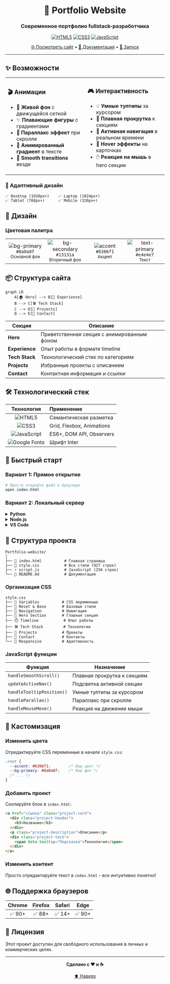 <div align="center">

# 🎨 Portfolio Website

### Современное портфолио fullstack-разработчика

[![HTML5](https://img.shields.io/badge/HTML5-E34F26?logo=html5&logoColor=white)](https://developer.mozilla.org/en-US/docs/Web/HTML)
[![CSS3](https://img.shields.io/badge/CSS3-1572B6?logo=css3&logoColor=white)](https://developer.mozilla.org/en-US/docs/Web/CSS)
[![JavaScript](https://img.shields.io/badge/JavaScript-F7DF1E?logo=javascript&logoColor=black)](https://developer.mozilla.org/en-US/docs/Web/JavaScript)

[🌐 Посмотреть сайт](https://omasy4s.github.io/Portfolio-website/) • [📝 Документация](#-возможности) • [🚀 Запуск](#-быстрый-старт)

---

</div>

## ✨ Возможности

<table>
<tr>
<td width="50%">

### 🎬 Анимации
- 🌊 **Живой фон** с движущейся сеткой
- ✨ **Плавающие фигуры** с градиентами
- 🎯 **Параллакс эффект** при скролле
- 🌈 **Анимированный градиент** в тексте
- 💫 **Smooth transitions** везде

</td>
<td width="50%">

### 🎮 Интерактивность
- 💡 **Умные тултипы** за курсором
- 🔗 **Плавная прокрутка** к секциям
- 📍 **Активная навигация** в реальном времени
- 🎨 **Hover эффекты** на карточках
- 🖱️ **Реакция на мышь** в hero секции

</td>
</tr>
</table>

### 📱 Адаптивный дизайн

```
✅ Desktop (1920px+)    ✅ Laptop (1024px+)
✅ Tablet (768px+)      ✅ Mobile (320px+)
```

## 🎨 Дизайн

### Цветовая палитра

<table>
<tr>
<td align="center" width="25%">
<img src="https://via.placeholder.com/80/0a0a0f/0a0a0f" alt="bg-primary"/><br/>
<code>#0a0a0f</code><br/>
<sub>Основной фон</sub>
</td>
<td align="center" width="25%">
<img src="https://via.placeholder.com/80/13131a/13131a" alt="bg-secondary"/><br/>
<code>#13131a</code><br/>
<sub>Вторичный фон</sub>
</td>
<td align="center" width="25%">
<img src="https://via.placeholder.com/80/6366f1/6366f1" alt="accent"/><br/>
<code>#6366f1</code><br/>
<sub>Акцент</sub>
</td>
<td align="center" width="25%">
<img src="https://via.placeholder.com/80/e4e4e7/e4e4e7" alt="text-primary"/><br/>
<code>#e4e4e7</code><br/>
<sub>Текст</sub>
</td>
</tr>
</table>

## 📦 Структура сайта

```mermaid
graph LR
    A[🏠 Hero] --> B[💼 Experience]
    B --> C[🛠️ Tech Stack]
    C --> D[🚀 Projects]
    D --> E[📧 Contact]
```

| Секция | Описание |
|--------|----------|
| **Hero** | Приветственная секция с анимированным фоном |
| **Experience** | Опыт работы в формате timeline |
| **Tech Stack** | Технологический стек по категориям |
| **Projects** | Избранные проекты с описанием |
| **Contact** | Контактная информация и ссылки |

## 🛠️ Технологический стек

<div align="center">

| Технология | Применение |
|:----------:|:-----------|
| ![HTML5](https://img.shields.io/badge/-HTML5-E34F26?style=flat-square&logo=html5&logoColor=white) | Семантическая разметка |
| ![CSS3](https://img.shields.io/badge/-CSS3-1572B6?style=flat-square&logo=css3&logoColor=white) | Grid, Flexbox, Animations |
| ![JavaScript](https://img.shields.io/badge/-JavaScript-F7DF1E?style=flat-square&logo=javascript&logoColor=black) | ES6+, DOM API, Observers |
| ![Google Fonts](https://img.shields.io/badge/-Google_Fonts-4285F4?style=flat-square&logo=google&logoColor=white) | Шрифт Inter |

</div>

## 🚀 Быстрый старт

### Вариант 1: Прямое открытие
```bash
# Просто откройте файл в браузере
open index.html
```

### Вариант 2: Локальный сервер

<details>
<summary><b>Python</b></summary>

```bash
python -m http.server 8000
# Откройте http://localhost:8000
```
</details>

<details>
<summary><b>Node.js</b></summary>

```bash
npx serve
# Откройте предложенный URL
```
</details>

<details>
<summary><b>VS Code</b></summary>

```bash
# Установите расширение Live Server
# Нажмите "Go Live" в статус-баре
```
</details>

## 📁 Структура проекта

```
Portfolio-website/
│
├── 📄 index.html          # Главная страница
├── 🎨 style.css           # Все стили (927 строк)
├── ⚡ script.js           # JavaScript (256 строк)
└── 📖 README.md           # Документация
```

### Организация CSS

```
style.css
├── 🎨 Variables          # CSS переменные
├── 🔄 Reset & Base       # Базовые стили
├── 🧭 Navigation         # Навигация
├── 🌟 Hero Section       # Главная секция
├── ⏱️ Timeline           # Опыт работы
├── 🛠️ Tech Stack         # Технологии
├── 🚀 Projects           # Проекты
├── 📧 Contact            # Контакты
└── 📱 Responsive         # Адаптивность
```

### JavaScript функции

| Функция | Назначение |
|---------|------------|
| `handleSmoothScroll()` | Плавная прокрутка к секциям |
| `updateActiveNav()` | Подсветка активной секции |
| `handleTooltipPosition()` | Умные тултипы за курсором |
| `handleParallax()` | Параллакс при скролле |
| `handleMouseMove()` | Реакция на движение мыши |

## 🎨 Кастомизация

### Изменить цвета

Отредактируйте CSS переменные в начале `style.css`:

```css
:root {
  --accent: #6366f1;        /* Ваш цвет */
  --bg-primary: #0a0a0f;    /* Ваш фон */
  /* ... */
}
```

### Добавить проект

Скопируйте блок в `index.html`:

```html
<a href="ссылка" class="project-card">
  <div class="project-header">
    <h3>Название</h3>
  </div>
  <p class="project-description">Описание</p>
  <div class="project-tech">
    <span data-tooltip="Подсказка">Технология</span>
  </div>
</a>
```

### Изменить контент

Просто отредактируйте текст в `index.html` - все интуитивно понятно!

## 🌐 Поддержка браузеров

<div align="center">

| Chrome | Firefox | Safari | Edge |
|:------:|:-------:|:------:|:----:|
| ✅ 90+ | ✅ 88+ | ✅ 14+ | ✅ 90+ |

</div>

## 📄 Лицензия

Этот проект доступен для свободного использования в личных и коммерческих целях.

---

<div align="center">

**Сделано с ❤️ и ☕**

[⬆ Наверх](#-portfolio-website)

</div>
